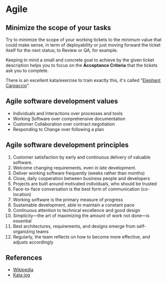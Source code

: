 # Agile

## Minimize the scope of your tasks

Try to minimize the scope of your working tickets to the minimum value that could make sense, 
in term of deployability or just moving forward the ticket itself for the next status; 
to Review or QA, for example.

Keeping in mind a small and concrete goal to achieve by the given ticket description helps you to focus on the **Acceptance Criteria** that the tickets ask you to complete. 

There is an excellent kata/exercise to train exactly this, it's called "[Elephant Carpaccio](https://docs.google.com/document/d/1TCuuu-8Mm14oxsOnlk8DqfZAA1cvtYu9WGv67Yj_sSk/pub)".

## Agile software development values

* Individuals and Interactions over processes and tools
* Working Software over comprehensive documentation
* Customer Collaboration over contract negotiation
* Responding to Change over following a plan

## Agile software development principles

1. Customer satisfaction by early and continuous delivery of valuable software.
2. Welcome changing requirements, even in late development.
3. Deliver working software frequently (weeks rather than months)
4. Close, daily cooperation between business people and developers
5. Projects are built around motivated individuals, who should be trusted
6. Face-to-face conversation is the best form of communication (co-location)
7. Working software is the primary measure of progress
8. Sustainable development, able to maintain a constant pace
9. Continuous attention to technical excellence and good design
10. Simplicity—the art of maximizing the amount of work not done—is essential
11. Best architectures, requirements, and designs emerge from self-organizing teams
12. Regularly, the team reflects on how to become more effective, and adjusts accordingly

## References
* [Wikipedia](https://en.wikipedia.org/wiki/Agile_software_development)
* [Kata log](https://kata-log.rocks/)
